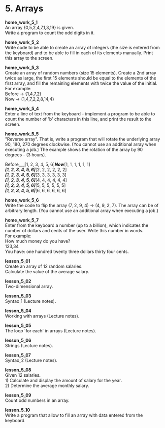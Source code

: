 <h1> 5. Arrays </h1>
		
<p>
<b> home_work_5_1 </b><br>
An array {0,5,2,4,7,1,3,19} is given.<br> 
Write a program to count the odd digits in it.
</p>

<p>
<b> home_work_5_2 </b><br>
Write code to be able to create an array of integers (the size is entered from the keyboard) and to be able to fill in each of its elements manually. Print this array to the screen.
</p>

<p>
<b> home_work_5_3 </b><br>
Create an array of random numbers (size 15 elements). Create a 2nd array twice as large, the first 15 elements should be equal to the elements of the first array, and fill the remaining elements with twice the value of the initial.<br>
For example:<br>
Before → {1,4,7,2}<br>
Now    → {1,4,7,2,2,8,14,4}
</p>

<p>
<b> home_work_5_4 </b><br>
Enter a line of text from the keyboard - implement a program to be able to count the number of 'b' characters in this line, and print the result to the screen.
</p>

<p>
<b> home_work_5_5 </b><br>
"Reverse array". That is, write a program that will rotate the underlying array 90, 180, 270 degrees clockwise. (You cannot use an additional array when executing a job.) The example shows the rotation of the array by 90 degrees - (3 hours).<br>

Before___[1, 2, 3, 4, 5, 6]___Now___[1, 1, 1, 1, 1, 1]<br>
_________[1, 2, 3, 4, 5, 6]_________[2, 2, 2, 2, 2, 2]<br>
_________[1, 2, 3, 4, 5, 6]_________[3, 3, 3, 3, 3, 3]<br>
_________[1, 2, 3, 4, 5, 6]_________[4, 4, 4, 4, 4, 4]<br>
_________[1, 2, 3, 4, 5, 6]_________[5, 5, 5, 5, 5, 5]<br>
_________[1, 2, 3, 4, 5, 6]_________[6, 6, 6, 6, 6, 6]<br>
</p>

<p>
<b> home_work_5_6 </b><br>
Write the code to flip the array (7, 2, 9, 4) -> (4, 9, 2, 7). The array can be of arbitrary length. (You cannot use an additional array when executing a job.)
</p>

<p>
<b> home_work_5_7 </b><br>
Enter from the keyboard a number (up to a billion), which indicates the number of dollars and cents of the user. Write this number in words.<br>
For example:<br>
How much money do you have?<br>
123,34<br>
You have: one hundred twenty three dollars thirty four cents.
</p>

<p>
<b> lesson_5_01 </b><br>
Create an array of 12 random salaries.<br>
Calculate the value of the average salary.
</p>

<p>
<b> lesson_5_02 </b><br>
Two-dimensional array.
</p>

<p>
<b> lesson_5_03 </b><br>
Syntax_1 (Lecture notes).
</p>

<p>
<b> lesson_5_04 </b><br>
Working with arrays (Lecture notes).
</p>

<p>
<b> lesson_5_05 </b><br>
The loop 'for each' in arrays (Lecture notes).
</p>

<p>
<b> lesson_5_06 </b><br>
Strings (Lecture notes).
</p>

<p>
<b> lesson_5_07 </b><br>
Syntax_2 (Lecture notes).
</p>

<p>
<b> lesson_5_08 </b><br>
Given 12 salaries.<br>
1) Calculate and display the amount of salary for the year.<br>
2) Determine the average monthly salary.
</p>

<p>
<b> lesson_5_09 </b><br>
Count odd numbers in an array.
</p>

<p>
<b> lesson_5_10 </b><br>
Write a program that allow to fill an array with data entered from the keyboard.
</p>